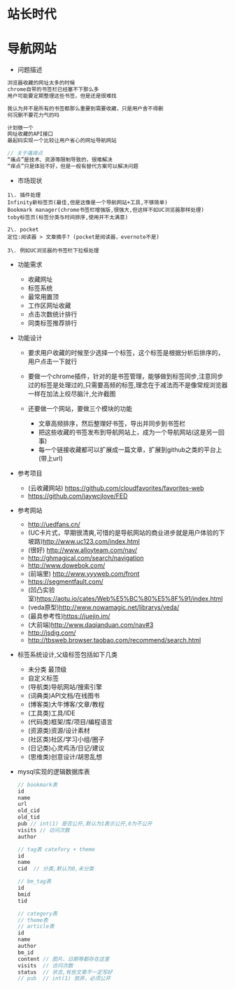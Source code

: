 # 站长时代

# 导航网站

- 问题描述

```javascript
浏览器收藏的网址太多的时候
chrome自带的书签栏已经塞不下那么多
用户可能要定期整理这些书签，但是还是很难找

我认为并不是所有的书签都那么重要到需要收藏，只是用户舍不得删
何况删不要花力气的吗

计划做一个
网址收藏的API接口
最起码实现一个比较让用户省心的网址导航网站

// 关于痛痒点
“痛点”是技术、资源等限制导致的，很难解决
“痒点”只是体验不好，但是一般有替代方案可以解决问题
```

- 市场现状

```shell
1\. 插件处理
Infinity新标签页(最佳,但是这像是一个导航网站+工具,不够简单)
Bookmark manager(chrome书签栏增强版,很强大,但这样不如UC浏览器那样处理)
toby标签页(标签分类与时间排序,使用并不太满意)

2\. pocket
定位:阅读器 > 文章摘手? (pocket是阅读器，evernote不是)

3\. 例如UC浏览器的书签栏下拉框处理
```

- 功能需求

  - 收藏网址
  - 标签系统
  - 最常用置顶
  - 工作区网址收藏
  - 点击次数统计排行
  - 同类标签推荐排行

- 功能设计

  - 要求用户收藏的时候至少选择一个标签，这个标签是根据分析后排序的，用户点击一下就行

  - 要做一个chrome插件，针对的是书签管理，能够做到标签同步,注意同步过的标签是处理过的,只需要高频的标签,理念在于减法而不是像常规浏览器一样在加法上绞尽脑汁,允许截图

  - 还要做一个网站，要做三个模块的功能

    - 文章高频排序，然后整理好书签，导出并同步到书签栏
    - 把这些收藏的书签发布到导航网站上，成为一个导航网站(这是另一回事)
    - 每一个链接收藏都可以扩展成一篇文章，扩展到github之类的平台上(带上url)

- 参考项目

  - (云收藏网站) <https://github.com/cloudfavorites/favorites-web>
  - <https://github.com/jaywcjlove/FED>

- 参考网站

  - <http://uedfans.cn/>
  - (UC卡片式，早期很清爽,可惜的是导航网站的商业进步就是用户体验的下坡路)<http://www.uc123.com/index.html>
  - (很好) <http://www.alloyteam.com/nav/>
  - <http://ghmagical.com/search/navigation>
  - <http://www.dowebok.com/>
  - (前端里) <http://www.yyyweb.com/front>
  - <https://segmentfault.com/>
  - (凹凸实验室)<https://aotu.io/cates/Web%E5%BC%80%E5%8F%91/index.html>
  - (veda原型)<http://www.nowamagic.net/librarys/veda/>
  - (最具参考性)<https://juejin.im/>
  - (大前端)<http://www.daqianduan.com/nav#3>
  - <http://jsdig.com/>
  - <http://tbsweb.browser.taobao.com/recommend/search.html>

- 标签系统设计,父级标签包括如下几类

  - 未分类 最顶级
  - 自定义标签
  - (导航类)导航网站/搜索引擎
  - (词典类)API文档/在线图书
  - (博客类)大牛博客/文章/教程
  - (工具类)工具/IDE
  - (代码类)框架/库/项目/编程语言
  - (资源类)资源/设计素材
  - (社区类)社区/学习小组/圈子
  - (日记类)心灵鸡汤/日记/建议
  - (思维类)创意设计/胡思乱想

- mysql实现的逻辑数据库表

  ```javascript
  // bookmark表
  id
  name
  url
  old_cid
  old_tid
  pub // int(1) 是否公开,默认为1表示公开,0为不公开
  visits // 访问次数
  author

  // tag表 catefory + theme
  id
  name
  cid  // 分类,默认为0,未分类

  // bm_tag表
  id
  bmid
  tid

  // category表
  // theme表
  // article表
  id
  name
  author
  bm_id
  content // 图片、日期等都存在这里
  visits  // 访问次数
  status  // 状态,有些文章不一定写好
  // pub  // int(1) 放弃，必须公开
  ```

